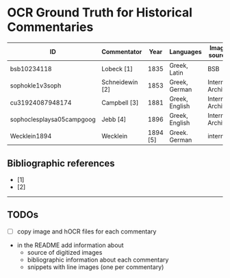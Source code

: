 # OCR Ground Truth for Historical Commentaries


|        ID     | Commentator     | Year | Languages | Image source | Line example |
|---------------|-----------------|------|-----------|--------------|--------------|
| bsb10234118   | Lobeck [1]      | 1835 | Greek, Latin |BSB      | ![](bsb10234118/GT-pairs/bsb10234118_0096_28.png)|
|sophokle1v3soph| Schneidewin [2] | 1853  | Greek, German | Internet Archive | ![](sophokle1v3soph/GT-pairs/sophokle1v3soph_0140_30.png)|
| cu31924087948174 | Campbell [3]    | 1881  | Greek, English | Internet Archive | ![]() |
| sophoclesplaysa05campgoog |Jebb [4] | 1896  | Greek, English | Internet Archive | ![]() |
| Wecklein1894  | Wecklein  | 1894 [5] | Greek. German | internal | ![]() |  

## Bibliographic references
- [1] 
- [2]   

----

## TODOs

- [ ] copy image and hOCR files for each commentary
- in the README add information about
    - source of digitized images
    - bibliographic information about each commentary
    - snippets with line images (one per commentary)